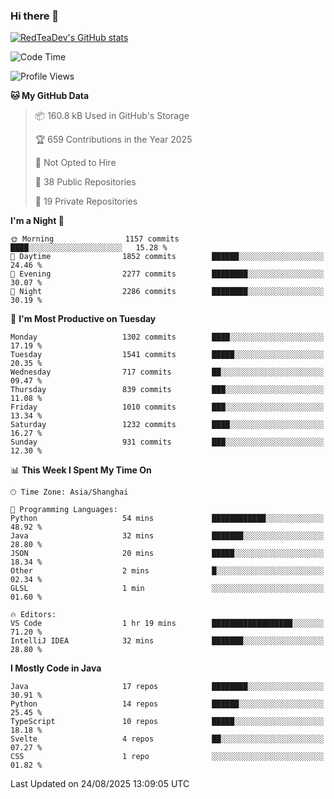 ### Hi there 👋

<!--
**RedTeaDev/RedTeaDev** is a ✨ _special_ ✨ repository because its `README.md` (this file) appears on your GitHub profile.

Here are some ideas to get you started:

- 🔭 I’m currently working on ...
- 🌱 I’m currently learning ...
- 👯 I’m looking to collaborate on ...
- 🤔 I’m looking for help with ...
- 💬 Ask me about ...
- 📫 How to reach me: ...
- 😄 Pronouns: ...
- ⚡ Fun fact: ...
-->

<!--
[![wakatime](https://wakatime.com/badge/user/6b101ed0-04c0-4490-9283-eb61f2efff96.svg)](https://wakatime.com/@6b101ed0-04c0-4490-9283-eb61f2efff96)
!-->

[![RedTeaDev's GitHub stats](https://github-readme-stats.vercel.app/api?username=RedTeaDev\&include_all_commits=true)](https://github.com/anuraghazra/github-readme-stats)
<!--
[![willianrod's wakatime stats](https://github-readme-stats.vercel.app/api/wakatime?username=RedTeaDev)](https://github.com/anuraghazra/github-readme-stats)
!-->
<!--START_SECTION:waka-->
![Code Time](http://img.shields.io/badge/Code%20Time-3%2C469%20hrs%2033%20mins-blue)

![Profile Views](http://img.shields.io/badge/Profile%20Views-0-blue)

**🐱 My GitHub Data** 

> 📦 160.8 kB Used in GitHub's Storage 
 > 
> 🏆 659 Contributions in the Year 2025
 > 
> 🚫 Not Opted to Hire
 > 
> 📜 38 Public Repositories 
 > 
> 🔑 19 Private Repositories 
 > 
**I'm a Night 🦉** 

```text
🌞 Morning                1157 commits        ████░░░░░░░░░░░░░░░░░░░░░   15.28 % 
🌆 Daytime                1852 commits        ██████░░░░░░░░░░░░░░░░░░░   24.46 % 
🌃 Evening                2277 commits        ████████░░░░░░░░░░░░░░░░░   30.07 % 
🌙 Night                  2286 commits        ████████░░░░░░░░░░░░░░░░░   30.19 % 
```
📅 **I'm Most Productive on Tuesday** 

```text
Monday                   1302 commits        ████░░░░░░░░░░░░░░░░░░░░░   17.19 % 
Tuesday                  1541 commits        █████░░░░░░░░░░░░░░░░░░░░   20.35 % 
Wednesday                717 commits         ██░░░░░░░░░░░░░░░░░░░░░░░   09.47 % 
Thursday                 839 commits         ███░░░░░░░░░░░░░░░░░░░░░░   11.08 % 
Friday                   1010 commits        ███░░░░░░░░░░░░░░░░░░░░░░   13.34 % 
Saturday                 1232 commits        ████░░░░░░░░░░░░░░░░░░░░░   16.27 % 
Sunday                   931 commits         ███░░░░░░░░░░░░░░░░░░░░░░   12.30 % 
```


📊 **This Week I Spent My Time On** 

```text
🕑︎ Time Zone: Asia/Shanghai

💬 Programming Languages: 
Python                   54 mins             ████████████░░░░░░░░░░░░░   48.92 % 
Java                     32 mins             ███████░░░░░░░░░░░░░░░░░░   28.80 % 
JSON                     20 mins             █████░░░░░░░░░░░░░░░░░░░░   18.34 % 
Other                    2 mins              █░░░░░░░░░░░░░░░░░░░░░░░░   02.34 % 
GLSL                     1 min               ░░░░░░░░░░░░░░░░░░░░░░░░░   01.60 % 

🔥 Editors: 
VS Code                  1 hr 19 mins        ██████████████████░░░░░░░   71.20 % 
IntelliJ IDEA            32 mins             ███████░░░░░░░░░░░░░░░░░░   28.80 % 
```

**I Mostly Code in Java** 

```text
Java                     17 repos            ████████░░░░░░░░░░░░░░░░░   30.91 % 
Python                   14 repos            ██████░░░░░░░░░░░░░░░░░░░   25.45 % 
TypeScript               10 repos            █████░░░░░░░░░░░░░░░░░░░░   18.18 % 
Svelte                   4 repos             ██░░░░░░░░░░░░░░░░░░░░░░░   07.27 % 
CSS                      1 repo              ░░░░░░░░░░░░░░░░░░░░░░░░░   01.82 % 
```




 Last Updated on 24/08/2025 13:09:05 UTC
<!--END_SECTION:waka-->


